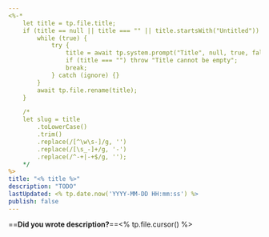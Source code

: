 ```yaml
---
<%-*
    let title = tp.file.title;
    if (title == null || title === "" || title.startsWith("Untitled")) {
        while (true) {
            try {
                title = await tp.system.prompt("Title", null, true, false);
                if (title === "") throw "Title cannot be empty";
                break;
            } catch (ignore) {}
        }
        await tp.file.rename(title);
    }

    /*
    let slug = title
        .toLowerCase()
        .trim()
        .replace(/[^\w\s-]/g, '')
        .replace(/[\s_-]+/g, '-')
        .replace(/^-+|-+$/g, '');
    */
%>
title: "<% title %>"
description: "TODO"
lastUpdated: <% tp.date.now('YYYY-MM-DD HH:mm:ss') %>
publish: false
---
```


==**Did you wrote description?**==<% tp.file.cursor() %>
